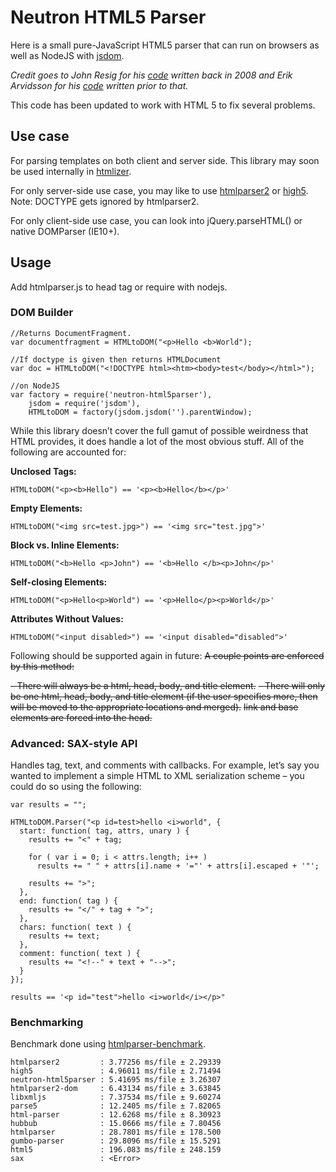 # Neutron HTML5 Parser #

Here is a small pure-JavaScript HTML5 parser that can run on browsers as well as NodeJS with [jsdom](https://github.com/tmpvar/jsdom).

_Credit goes to John Resig for his [code](http://ejohn.org/blog/pure-javascript-html-parser/) written back in 2008 and Erik Arvidsson for his [code](http://erik.eae.net/simplehtmlparser/simplehtmlparser.js) written prior to that._

This code has been updated to work with HTML 5 to fix several problems.

## Use case

For parsing templates on both client and server side.
This library may soon be used internally in [htmlizer](https://github.com/Munawwar/htmlizer).

For only server-side use case, you may like to use [htmlparser2](https://github.com/fb55/htmlparser2) or [high5](https://github.com/fb55/high5). Note: DOCTYPE gets ignored by htmlparser2.

For only client-side use case, you can look into jQuery.parseHTML() or native DOMParser (IE10+).

## Usage

Add htmlparser.js to head tag or require with nodejs.

### DOM Builder ###

    //Returns DocumentFragment.
    var documentfragment = HTMLtoDOM("<p>Hello <b>World");

    //If doctype is given then returns HTMLDocument
    var doc = HTMLtoDOM("<!DOCTYPE html><htm><body>test</body></html>");

    //on NodeJS
    var factory = require('neutron-html5parser'),
        jsdom = require('jsdom'),
        HTMLtoDOM = factory(jsdom.jsdom('').parentWindow);

While this library doesn’t cover the full gamut of possible weirdness that HTML provides, it does handle a lot of the most obvious stuff. All of the following are accounted for:

**Unclosed Tags:**

    HTMLtoDOM("<p><b>Hello") == '<p><b>Hello</b></p>'
**Empty Elements:**

    HTMLtoDOM("<img src=test.jpg>") == '<img src="test.jpg">'

**Block vs. Inline Elements:**

    HTMLtoDOM("<b>Hello <p>John") == '<b>Hello </b><p>John</p>'
**Self-closing Elements:**

    HTMLtoDOM("<p>Hello<p>World") == '<p>Hello</p><p>World</p>'
**Attributes Without Values:**

    HTMLtoDOM("<input disabled>") == '<input disabled="disabled">'

Following should be supported again in future:
~~A couple points are enforced by this method:~~

~~- There will always be a html, head, body, and title element.~~
~~- There will only be one html, head, body, and title element (if the user specifies more, then will be moved to the appropriate locations and merged).~~
~~link and base elements are forced into the head.~~

### Advanced: SAX-style API ###

Handles tag, text, and comments with callbacks. For example, let’s say you wanted to implement a simple HTML to XML serialization scheme – you could do so using the following:

    var results = "";

    HTMLtoDOM.Parser("<p id=test>hello <i>world", {
      start: function( tag, attrs, unary ) {
        results += "<" + tag;

        for ( var i = 0; i < attrs.length; i++ )
          results += " " + attrs[i].name + '="' + attrs[i].escaped + '"';

        results += ">";
      },
      end: function( tag ) {
        results += "</" + tag + ">";
      },
      chars: function( text ) {
        results += text;
      },
      comment: function( text ) {
        results += "<!--" + text + "-->";
      }
    });

    results == '<p id="test">hello <i>world</i></p>"

### Benchmarking

Benchmark done using [htmlparser-benchmark](https://github.com/AndreasMadsen/htmlparser-benchmark).
```
htmlparser2         : 3.77256 ms/file ± 2.29339
high5               : 4.96011 ms/file ± 2.71494
neutron-html5parser : 5.41695 ms/file ± 3.26307
htmlparser2-dom     : 6.43134 ms/file ± 3.63845
libxmljs            : 7.37534 ms/file ± 9.60274
parse5              : 12.2405 ms/file ± 7.82065
html-parser         : 12.6268 ms/file ± 8.30923
hubbub              : 15.0666 ms/file ± 7.80456
htmlparser          : 28.7801 ms/file ± 178.500
gumbo-parser        : 29.8096 ms/file ± 15.5291
html5               : 196.083 ms/file ± 248.159
sax                 : <Error>
```
